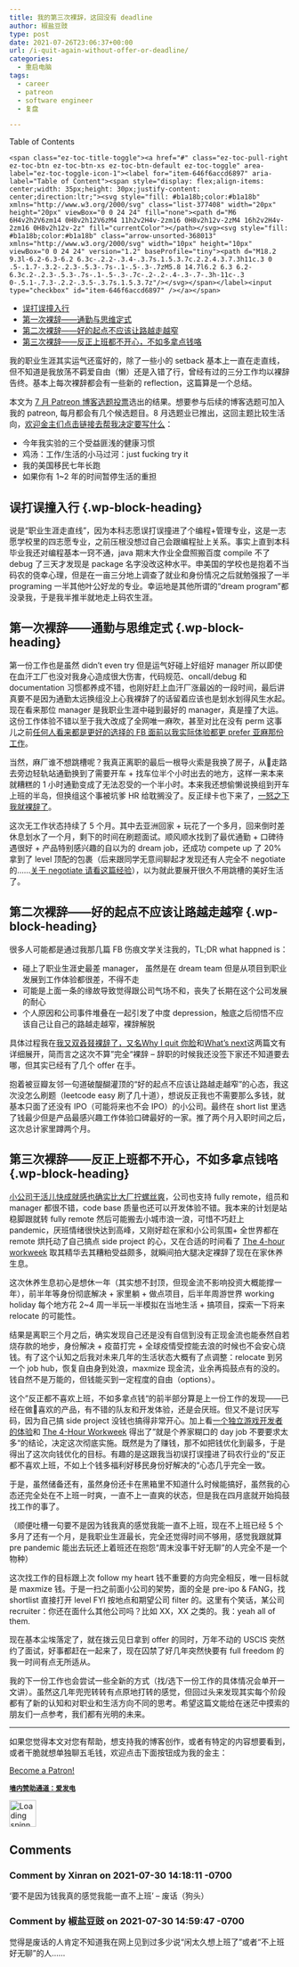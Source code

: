 ```yaml
---
title: 我的第三次裸辞，这回没有 deadline
author: 椒盐豆豉
type: post
date: 2021-07-26T23:06:37+00:00
url: /i-quit-again-without-offer-or-deadline/
categories:
  - 重启电脑
tags:
  - career
  - patreon
  - software engineer
  - 复盘

---
```

<div id="ez-toc-container" class="ez-toc-v2_0_43 counter-hierarchy ez-toc-counter ez-toc-container-direction">
  <div class="ez-toc-title-container">
    <p class="ez-toc-title">
      Table of Contents
    </p>
    
    <span class="ez-toc-title-toggle"><a href="#" class="ez-toc-pull-right ez-toc-btn ez-toc-btn-xs ez-toc-btn-default ez-toc-toggle" area-label="ez-toc-toggle-icon-1"><label for="item-646f6accd6897" aria-label="Table of Content"><span style="display: flex;align-items: center;width: 35px;height: 30px;justify-content: center;direction:ltr;"><svg style="fill: #b1a18b;color:#b1a18b" xmlns="http://www.w3.org/2000/svg" class="list-377408" width="20px" height="20px" viewBox="0 0 24 24" fill="none"><path d="M6 6H4v2h2V6zm14 0H8v2h12V6zM4 11h2v2H4v-2zm16 0H8v2h12v-2zM4 16h2v2H4v-2zm16 0H8v2h12v-2z" fill="currentColor"></path></svg><svg style="fill: #b1a18b;color:#b1a18b" class="arrow-unsorted-368013" xmlns="http://www.w3.org/2000/svg" width="10px" height="10px" viewBox="0 0 24 24" version="1.2" baseProfile="tiny"><path d="M18.2 9.3l-6.2-6.3-6.2 6.3c-.2.2-.3.4-.3.7s.1.5.3.7c.2.2.4.3.7.3h11c.3 0 .5-.1.7-.3.2-.2.3-.5.3-.7s-.1-.5-.3-.7zM5.8 14.7l6.2 6.3 6.2-6.3c.2-.2.3-.5.3-.7s-.1-.5-.3-.7c-.2-.2-.4-.3-.7-.3h-11c-.3 0-.5.1-.7.3-.2.2-.3.5-.3.7s.1.5.3.7z"/></svg></span></label><input  type="checkbox" id="item-646f6accd6897" /></a></span>
  </div><nav>
  
  <ul class='ez-toc-list ez-toc-list-level-1 eztoc-visibility-hide-by-default' >
    <li class='ez-toc-page-1 ez-toc-heading-level-2'>
      <a class="ez-toc-link ez-toc-heading-1" href="https://blog.douchi.space/i-quit-again-without-offer-or-deadline/#%E8%AF%AF%E6%89%93%E8%AF%AF%E6%92%9E%E5%85%A5%E8%A1%8C" title="误打误撞入行">误打误撞入行</a>
    </li>
    <li class='ez-toc-page-1 ez-toc-heading-level-2'>
      <a class="ez-toc-link ez-toc-heading-2" href="https://blog.douchi.space/i-quit-again-without-offer-or-deadline/#%E7%AC%AC%E4%B8%80%E6%AC%A1%E8%A3%B8%E8%BE%9E-%E9%80%9A%E5%8B%A4%E4%B8%8E%E6%80%9D%E7%BB%B4%E5%AE%9A%E5%BC%8F" title="第一次裸辞——通勤与思维定式">第一次裸辞——通勤与思维定式</a>
    </li>
    <li class='ez-toc-page-1 ez-toc-heading-level-2'>
      <a class="ez-toc-link ez-toc-heading-3" href="https://blog.douchi.space/i-quit-again-without-offer-or-deadline/#%E7%AC%AC%E4%BA%8C%E6%AC%A1%E8%A3%B8%E8%BE%9E-%E5%A5%BD%E7%9A%84%E8%B5%B7%E7%82%B9%E4%B8%8D%E5%BA%94%E8%AF%A5%E8%AE%A9%E8%B7%AF%E8%B6%8A%E8%B5%B0%E8%B6%8A%E7%AA%84" title="第二次裸辞——好的起点不应该让路越走越窄">第二次裸辞——好的起点不应该让路越走越窄</a>
    </li>
    <li class='ez-toc-page-1 ez-toc-heading-level-2'>
      <a class="ez-toc-link ez-toc-heading-4" href="https://blog.douchi.space/i-quit-again-without-offer-or-deadline/#%E7%AC%AC%E4%B8%89%E6%AC%A1%E8%A3%B8%E8%BE%9E-%E5%8F%8D%E6%AD%A3%E4%B8%8A%E7%8F%AD%E9%83%BD%E4%B8%8D%E5%BC%80%E5%BF%83%EF%BC%8C%E4%B8%8D%E5%A6%82%E5%A4%9A%E6%8B%BF%E7%82%B9%E9%92%B1%E5%92%AF" title="第三次裸辞——反正上班都不开心，不如多拿点钱咯">第三次裸辞——反正上班都不开心，不如多拿点钱咯</a>
    </li>
  </ul></nav>
</div>

我的职业生涯其实运气还蛮好的，除了一些小的 setback 基本上一直在走直线，但不知道是我放荡不羁爱自由（懒）还是入错了行，曾经有过的三分工作均以裸辞告终。基本上每次裸辞都会有一些新的 reflection，这篇算是一个总结。

本文为&nbsp;<a rel="noreferrer noopener" href="https://www.patreon.com/posts/53481862" target="_blank" data-type="URL" data-id="https://www.patreon.com/posts/53481862">7 月 Patreon 博客选题投票</a>选出的结果。想要参与后续的博客选题可加入我的 patreon, 每月都会有几个候选题目。8 月选题业已推出，这回主题比较生活向，<a rel="noreferrer noopener" href="https://www.patreon.com/posts/54152044" target="_blank" data-type="URL" data-id="https://www.patreon.com/posts/54152044">欢迎金主们点击链接去帮我决定要写什么</a>：

  * 今年我实验的三个受益匪浅的健康习惯
  * 鸡汤：工作/生活的小马过河：just fucking try it
  * 我的美国移民七年长跑
  * 如果你有 1~2 年的时间暂停生活的重担

<!--more-->

## <span class="ez-toc-section" id="%E8%AF%AF%E6%89%93%E8%AF%AF%E6%92%9E%E5%85%A5%E8%A1%8C"></span>误打误撞入行<span class="ez-toc-section-end"></span> {.wp-block-heading}

说是“职业生涯走直线”，因为本科志愿误打误撞进了个编程+管理专业，这是一志愿学校里的四志愿专业，之前压根没想过自己会跟编程扯上关系。事实上直到本科毕业我还对编程基本一窍不通，java 期末大作业全盘照搬百度 compile 不了 debug 了三天才发现是 package 名字没改这种水平。申美国的学校也是抱着不当码农的侥幸心理，但是在一亩三分地上调查了就业和身份情况之后就勉强报了一半 programing 一半其他叶公好龙的专业。幸运地是其他所谓的“dream program”都没录我，于是我半推半就地走上码农生涯。

## <span class="ez-toc-section" id="%E7%AC%AC%E4%B8%80%E6%AC%A1%E8%A3%B8%E8%BE%9E-%E9%80%9A%E5%8B%A4%E4%B8%8E%E6%80%9D%E7%BB%B4%E5%AE%9A%E5%BC%8F"></span>第一次裸辞——通勤与思维定式<span class="ez-toc-section-end"></span> {.wp-block-heading}

第一份工作也是虽然 didn&#8217;t even try 但是运气好碰上好组好 manager 所以即使在血汗工厂也没对我身心造成很大伤害，代码规范、oncall/debug 和 documentation 习惯都养成不错，也刚好赶上血汗厂涨最凶的一段时间，最后讲真要不是因为通勤太远换组没上心我裸辞了的话留着应该也是划水划得风生水起。现在看来那位 manager 是我职业生涯中碰到最好的 manager，真是撞了大运。这份工作体验不错以至于我大改成了全网唯一麻吹，甚至对比在没有 perm 这事儿之前<a rel="noreferrer noopener" href="https://blog.douchi.space/?p=574" data-type="URL" data-id="https://blog.douchi.space/?p=574" target="_blank">任何人看来都是更好的选择的 FB 面前以我实际体验都更 prefer 亚麻那份工作</a>。

当然，麻厂谁不想跳槽呢？我真正离职的最后一根导火索是我换了房子，从走路去旁边轻轨站通勤换到了需要开车 + 找车位半个小时出去的地方，这样一来本来就糟糕的 1 小时通勤变成了无法忍受的一个半小时。本来我还想偷懒说换组到开车上班的半岛，但换组这个事被坑爹 HR 给耽搁没了。反正绿卡也下来了，<a rel="noreferrer noopener" href="https://blog.douchi.space/?p=572" data-type="URL" data-id="https://blog.douchi.space/?p=572" target="_blank">一怒之下我就裸辞了</a>。

这次无工作状态持续了 5 个月。其中去亚洲回家 + 玩花了一个多月，回来倒时差休息划水了一个月，剩下的时间在刷题面试。顺风顺水找到了最优通勤 + 口碑待遇很好 + 产品特别感兴趣的自以为的 dream job，还成功 compete up 了 20% 拿到了 level 顶配的包裹（后来跟同学无意间聊起才发现还有人完全不 negotiate 的……<a rel="noreferrer noopener" href="https://blog.douchi.space/?p=272" data-type="URL" data-id="https://blog.douchi.space/?p=272" target="_blank">关于 negotiate 请看这篇经验</a>），以为就此要展开很久不用跳槽的美好生活了。

## <span class="ez-toc-section" id="%E7%AC%AC%E4%BA%8C%E6%AC%A1%E8%A3%B8%E8%BE%9E-%E5%A5%BD%E7%9A%84%E8%B5%B7%E7%82%B9%E4%B8%8D%E5%BA%94%E8%AF%A5%E8%AE%A9%E8%B7%AF%E8%B6%8A%E8%B5%B0%E8%B6%8A%E7%AA%84"></span>第二次裸辞——好的起点不应该让路越走越窄<span class="ez-toc-section-end"></span> {.wp-block-heading}

很多人可能都是通过我那几篇 FB 伤痕文学关注我的，TL;DR what happned is：

  * 碰上了职业生涯史最差 manager， 虽然是在 dream team 但是从项目到职业发展到工作体验都很差，不得不走
  * 可能是上面一条的缘故导致觉得跟公司气场不和，丧失了长期在这个公司发展的耐心
  * 个人原因和公司事件堆叠在一起引发了中度 depression，触底之后彻悟不应该自己让自己的路越走越窄，裸辞解脱

具体过程我在<a rel="noreferrer noopener" href="https://blog.douchi.space/?p=571" data-type="URL" data-id="https://blog.douchi.space/?p=571" target="_blank">我又双叒叕裸辞了，又名Why I quit 你脸</a>和<a rel="noreferrer noopener" href="https://blog.douchi.space/?p=578" data-type="URL" data-id="https://blog.douchi.space/?p=578" target="_blank">What’s next</a>这两篇文有详细展开，简而言之这次不算”完全“裸辞 &#8211; 辞职的时候我还没签下家还不知道要去哪，但其实已经有了几个 offer 在手。

抱着被豆瓣友邻一句道破醍醐灌顶的“好的起点不应该让路越走越窄”的心态，我这次没怎么刷题（leetcode easy 刷了几十道），想说反正我也不需要那么多钱，就基本只面了还没有 IPO（可能将来也不会 IPO）的小公司。最终在 short list 里选了钱最少但是产品最感兴趣工作体验口碑最好的一家。推了两个月入职时间之后，这次总计家里蹲两个月。

## <span class="ez-toc-section" id="%E7%AC%AC%E4%B8%89%E6%AC%A1%E8%A3%B8%E8%BE%9E-%E5%8F%8D%E6%AD%A3%E4%B8%8A%E7%8F%AD%E9%83%BD%E4%B8%8D%E5%BC%80%E5%BF%83%EF%BC%8C%E4%B8%8D%E5%A6%82%E5%A4%9A%E6%8B%BF%E7%82%B9%E9%92%B1%E5%92%AF"></span>第三次裸辞——反正上班都不开心，不如多拿点钱咯<span class="ez-toc-section-end"></span> {.wp-block-heading}

<a rel="noreferrer noopener" href="https://blog.douchi.space/?p=585" data-type="URL" data-id="https://blog.douchi.space/?p=585" target="_blank">小公司干活儿快成就感也确实比大厂拧螺丝爽</a>，公司也支持 fully remote，组员和 manager 都很不错，code base 质量也还可以开发体验不错。我本来的计划是站稳脚跟就转 fully remote 然后可能搬去小城市浪一浪，可惜不巧赶上 pandemic，厌班情绪很快达到高峰，又刚好趁在家和小公司氛围+ 全世界都在 remote 烘托动了自己搞点 side project 的心，又在合适的时间看了 <a href="https://amzn.to/3bHtjUL" data-type="URL" data-id="https://amzn.to/3bHtjUL" target="_blank" rel="noreferrer noopener">The 4-hour workweek</a> 取其精华去其糟粕受益颇多，就瞬间拍大腿决定裸辞了现在在家休养生息。

这次休养生息初心是想休一年（其实想不封顶，但现金流不影响投资大概能撑一年），前半年等身份彻底解决 + 家里躺 + 做点项目，后半年周游世界 working holiday 每个地方花 2~4 周一半玩一半模拟在当地生活 + 搞项目，探索一下将来 relocate 的可能性。

结果是离职三个月之后，确实发现自己还是没有自信到没有正现金流也能泰然自若烧存款的地步，身份解决 + 疫苗打完 + 全球疫情受控能去浪的时候也不会安心烧钱。有了这个认知之后我对未来几年的生活状态大概有了点调整：relocate 到另一个 job hub，恢复自由身到处浪，maxmize 现金流，业余再捣鼓点有的没的。钱自然不是万能的，但钱能买到一定程度的自由（options）。

这个”反正都不喜欢上班，不如多拿点钱“的前半部分算是上一份工作的发现——已经在做喜欢的产品，有不错的队友和开发体验，还是会厌班。但又不是讨厌写码，因为自己搞 side project 没钱也搞得非常开心。加上看<a rel="noreferrer noopener" href="https://youtu.be/Y3Rs1z7it5M" data-type="URL" data-id="https://youtu.be/Y3Rs1z7it5M" target="_blank">一个独立游戏开发者的体验</a>和 <a href="https://amzn.to/3bHtjUL" data-type="URL" data-id="https://amzn.to/3bHtjUL" target="_blank" rel="noreferrer noopener">The 4-Hour Workweek</a> 得出了”就是个养家糊口的 day job 不要要求太多“的结论，决定这次彻底实施。既然是为了赚钱，那不如把钱优化到最多，于是得出了这次向钱优化的目标。有趣的是这跟我当初误打误撞进了码农行业的”反正都不喜欢上班，不如上个钱多福利好移民身份好解决的“心态几乎完全一致。

于是，虽然储备还有，虽然身份还卡在黑箱里不知道什么时候能搞好，虽然我的心态还完全处在不上班一时爽，一直不上一直爽的状态，但是我在四月底就开始捣鼓找工作的事了。

（顺便吐槽一句要不是因为钱我真的感觉我能一直不上班，现在不上班已经 5 个多月了还有一个月，是我职业生涯最长，完全还觉得时间不够用，感觉我跟就算 pre pandemic 能出去玩还上着班还在抱怨“周末没事干好无聊”的人完全不是一个物种）

这次找工作的目标跟上次 follow my heart 钱不重要的方向完全相反，唯一目标就是 maxmize 钱。于是一扫之前面小公司的架势，面的全是 pre-ipo & FANG，找 shortlist 直接打开 level FYI 按地点和期望公司 filter 的。这里有个笑话，某公司 recruiter：你还在面什么其他公司吗？比如 XX，XX 之类的。我：yeah all of them.

现在基本尘埃落定了，就在拨云见日拿到 offer 的同时，万年不动的 USCIS 突然约了面试，好事都赶在一起来了，现在囚禁了好几年突然快要有 full freedom 的我一时间有点无所适从。

我的下一份工作也会尝试一些全新的方式（找/选下一份工作的具体情况会单开一文讲）。虽然这几年兜兜转转有点原地打转的感觉，但回过头来发现其实每个阶段都有了新的认知和对职业和生活方向不同的思考。希望这篇文能给在迷茫中摸索的朋友们一点参考，我们都有光明的未来。

<hr class="wp-block-separator has-text-color has-background has-quaternary-background-color has-quaternary-color is-style-wide" />

如果您觉得本文对您有帮助，想支持我的博客创作，或者有特定的内容想要看到，或者干脆就想单独聊五毛钱，欢迎点击下面按钮成为我的金主：

<a href="https://www.patreon.com/bePatron?u=46962965" data-patreon-widget-type="become-patron-button">Become a Patron!</a>  
  


**<a rel="noreferrer noopener" href="https://afdian.net/@mtfront" target="_blank"><code>墙内赞助通道：爱发电</code></a>**

<div class="da-reactions-outer TpostID1640">
  <div class="da-reactions-data da-reactions-container-async left" data-type="post" data-id="1640" data-nonce="7110ce6f53" id="da-reactions-slot-post-1640"> 
  
  <div class="da-reactions-static">
    <img src="http://blog.douchi.space/wp-content/plugins/da-reactions/assets/dist/loading.svg" alt="Loading spinner" width="48" height="48" style="width:48px; height:48px" />
  </div>
</div></div>

## Comments

### Comment by Xinran on 2021-07-30 14:18:11 -0700
‘要不是因为钱我真的感觉我能一直不上班’ &#8211; 废话（狗头）

### Comment by 椒盐豆豉 on 2021-07-30 14:59:47 -0700
觉得是废话的人肯定不知道我在网上见到过多少说“闲太久想上班了”或者“不上班好无聊”的人……